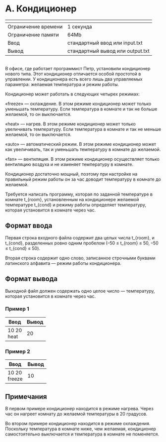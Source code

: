 # A. Кондиционер
| <!-- -->            | <!-- -->                         |
|:--------------------|:---------------------------------|
| Ограничение времени | 1 секунда                        |
| Ограничение памяти  | 64Mb                             |
| Ввод                | стандартный ввод или input.txt   |
| Вывод               | стандартный вывод или output.txt |
<br>В офисе, где работает программист Петр, установили кондиционер нового типа. Этот кондиционер отличается особой простотой в управлении. У кондиционера есть всего лишь два управляемых параметра: желаемая температура и режим работы.

Кондиционер может работать в следующих четырех режимах:

«freeze» — охлаждение. В этом режиме кондиционер может только уменьшать температуру. Если температура в комнате и так не больше желаемой, то он выключается.

«heat» — нагрев. В этом режиме кондиционер может только увеличивать температуру. Если температура в комнате и так не меньше желаемой, то он выключается.

«auto» — автоматический режим. В этом режиме кондиционер может как увеличивать, так и уменьшать температуру в комнате до желаемой.

«fan» — вентиляция. В этом режиме кондиционер осуществляет только вентиляцию воздуха и не изменяет температуру в комнате.

Кондиционер достаточно мощный, поэтому при настройке на правильный режим работы он за час доводит температуру в комнате до желаемой.

Требуется написать программу, которая по заданной температуре в комнате t_{room}, установленным на кондиционере желаемой температуре t_{cond} и режиму работы определяет температуру, которая установится в комнате через час.

## Формат ввода
Первая строка входного файла содержит два целых числа t_{room}, и t_{cond}, разделенных ровно одним пробелом (–50 ≤ t_{room} ≤ 50, –50 ≤ t_{cond} ≤ 50).

Вторая строка содержит одно слово, записанное строчными буквами латинского алфавита — режим работы кондиционера.

## Формат вывода
Выходной файл должен содержать одно целое число — температуру, которая установится в комнате через час.

### Пример 1
| Ввод            | Вывод |
|-----------------|-------|
| 10  20 <br>heat | 20    |
### Пример 2
| Ввод             | Вывод |
|------------------|-------|
| 10 20 <br>freeze | 10    |
## Примечания
В первом примере кондиционер находится в режиме нагрева. Через час он нагреет комнату до желаемой температуры в 20 градусов.

Во втором примере кондиционер находится в режиме охлаждения. Поскольку температура в комнате ниже, чем желаемая, кондиционер самостоятельно выключается и температура в комнате не поменяется.